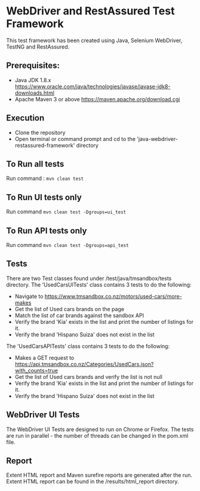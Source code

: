 # WebDriver and RestAssured Test Framework #

This test framework has been created using Java, Selenium WebDriver, TestNG and RestAssured. 

## Prerequisites: ##
   * Java JDK 1.8.x https://www.oracle.com/java/technologies/javase/javase-jdk8-downloads.html
   * Apache Maven 3 or above https://maven.apache.org/download.cgi
   
## Execution

* Clone the repository
* Open terminal or command prompt and cd to the 'java-webdriver-restassured-framework' directory

## To Run all tests
  Run command : ``mvn clean test``
## To Run UI tests only
  Run command ``mvn clean test -Dgroups=ui_test``
## To Run API tests only
  Run command ``mvn clean test -Dgroups=api_test``
    
## Tests
There are two Test classes found under /test/java/tmsandbox/tests directory. The 'UsedCarsUITests' class contains 3 tests to do the following:
* Navigate to https://www.tmsandbox.co.nz/motors/used-cars/more-makes
* Get the list of Used cars brands on the page
* Match the list of car brands against the sandbox API
* Verify the brand 'Kia' exists in the list and print the number of listings for it.
* Verify the brand 'Hispano Suiza' does not exist in the list

The 'UsedCarsAPITests' class contains 3 tests to do the following:

* Makes a GET request to https://api.tmsandbox.co.nz/Categories/UsedCars.json?with_counts=true
* Get the list of Used cars brands and verify the list is not null
* Verify the brand 'Kia' exists in the list and print the number of listings for it.
* Verify the brand 'Hispano Suiza' does not exist in the list

## WebDriver UI Tests
The WebDriver UI Tests are designed to run on Chrome or Firefox. The tests are run in parallel - the number of threads can be changed in the pom.xml file.

## Report
Extent HTML report and Maven surefire reports are generated after the run. Extent HTML report can be found in the /results/html_report directory.

